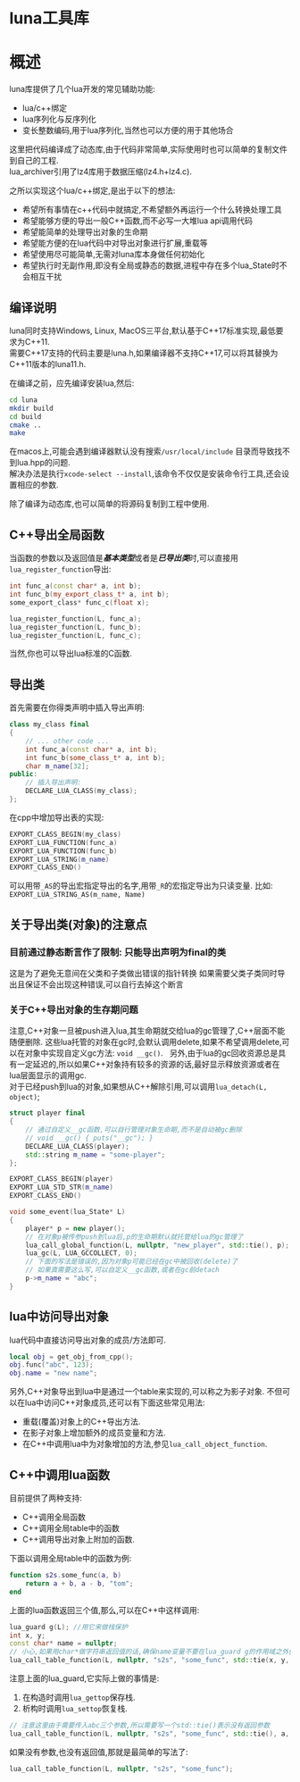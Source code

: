 # luna工具库

# 概述

luna库提供了几个lua开发的常见辅助功能:
- lua/c++绑定
- lua序列化与反序列化
- 变长整数编码,用于lua序列化,当然也可以方便的用于其他场合

这里把代码编译成了动态库,由于代码非常简单,实际使用时也可以简单的复制文件到自己的工程.  
lua\_archiver引用了lz4库用于数据压缩(lz4.h+lz4.c).

之所以实现这个lua/c\+\+绑定,是出于以下的想法:
- 希望所有事情在c\+\+代码中就搞定,不希望额外再运行一个什么转换处理工具
- 希望能够方便的导出一般C\+\+函数,而不必写一大堆lua api调用代码
- 希望能简单的处理导出对象的生命期
- 希望能方便的在lua代码中对导出对象进行扩展,重载等
- 希望使用尽可能简单,无需对luna库本身做任何初始化
- 希望执行时无副作用,即没有全局或静态的数据,进程中存在多个lua\_State时不会相互干扰

## 编译说明

luna同时支持Windows, Linux, MacOS三平台,默认基于C\+\+17标准实现,最低要求为C\+\+11.  
需要C\+\+17支持的代码主要是luna.h,如果编译器不支持C\+\+17,可以将其替换为C\+\+11版本的luna11.h.  

在编译之前，应先编译安装lua,然后:

```sh
cd luna
mkdir build
cd build
cmake ..
make
```

在macos上,可能会遇到编译器默认没有搜索`/usr/local/include` 目录而导致找不到lua.hpp的问题.  
解决办法是执行`xcode-select --install`,该命令不仅仅是安装命令行工具,还会设置相应的参数.

除了编译为动态库,也可以简单的将源码复制到工程中使用.   

## C\+\+导出全局函数

当函数的参数以及返回值是***基本类型***或者是***已导出类***时,可以直接用`lua_register_function`导出:

``` cpp
int func_a(const char* a, int b);
int func_b(my_export_class_t* a, int b);
some_export_class* func_c(float x);

lua_register_function(L, func_a);
lua_register_function(L, func_b);
lua_register_function(L, func_c);
```

当然,你也可以导出lua标准的C函数.

## 导出类

首先需要在你得类声明中插入导出声明:

```cpp
class my_class final
{
    // ... other code ...
    int func_a(const char* a, int b);
    int func_b(some_class_t* a, int b);
    char m_name[32];
public:
    // 插入导出声明:
    DECLARE_LUA_CLASS(my_class);
};
```

在cpp中增加导出表的实现:

``` c++
EXPORT_CLASS_BEGIN(my_class)
EXPORT_LUA_FUNCTION(func_a)
EXPORT_LUA_FUNCTION(func_b)
EXPORT_LUA_STRING(m_name)
EXPORT_CLASS_END()
```

可以用带`_AS`的导出宏指定导出的名字,用带`_R`的宏指定导出为只读变量.
比如: `EXPORT_LUA_STRING_AS(m_name, Name)`

## 关于导出类(对象)的注意点

### 目前通过静态断言作了限制: 只能导出声明为final的类

这是为了避免无意间在父类和子类做出错误的指针转换
如果需要父类子类同时导出且保证不会出现这种错误,可以自行去掉这个断言

### 关于C++导出对象的生存期问题

注意,C++对象一旦被push进入lua,其生命期就交给lua的gc管理了,C++层面不能随便删除.
这些lua托管的对象在gc时,会默认调用delete,如果不希望调用delete,可以在对象中实现自定义gc方法: `void __gc()`.  
另外,由于lua的gc回收资源总是具有一定延迟的,所以如果C++对象持有较多的资源的话,最好显示释放资源或者在lua层面显示的调用gc.   
对于已经push到lua的对象,如果想从C++解除引用,可以调用`lua_detach(L, object)`;   

``` c++
struct player final
{
    // 通过自定义__gc函数,可以自行管理对象生命期,而不是自动被gc删除
    // void __gc() { puts("__gc"); }
    DECLARE_LUA_CLASS(player);
    std::string m_name = "some-player";
};

EXPORT_CLASS_BEGIN(player)
EXPORT_LUA_STD_STR(m_name)
EXPORT_CLASS_END()

void some_event(lua_State* L)
{
    player* p = new player();
    // 在对象p被传参push到lua后,p的生命期默认就托管给lua的gc管理了
    lua_call_global_function(L, nullptr, "new_player", std::tie(), p);
    lua_gc(L, LUA_GCCOLLECT, 0);
    // 下面的写法是错误的,因为对象p可能已经在gc中被回收(delete)了
    // 如果真需要这么写,可以自定义__gc函数,或者在gc前detach
    p->m_name = "abc";
}
```

## lua中访问导出对象

lua代码中直接访问导出对象的成员/方法即可.

``` lua
local obj = get_obj_from_cpp();
obj.func("abc", 123);
obj.name = "new name";
```

另外,C\+\+对象导出到lua中是通过一个table来实现的,可以称之为影子对象.
不但可以在lua中访问C\+\+对象成员,还可以有下面这些常见用法:

- 重载(覆盖)对象上的C\+\+导出方法.
- 在影子对象上增加额外的成员变量和方法.
- 在C\+\+中调用lua中为对象增加的方法,参见`lua_call_object_function`.

## C\+\+中调用lua函数

目前提供了两种支持:

- C++调用全局函数
- C++调用全局table中的函数
- C++调用导出对象上附加的函数.

下面以调用全局table中的函数为例:

``` lua
function s2s.some_func(a, b)
    return a + b, a - b, "tom";
end
```

上面的lua函数返回三个值,那么,可以在C++中这样调用:

```cpp
lua_guard g(L); //用它来做栈保护
int x, y;
const char* name = nullptr; 
// 小心,如果用char*做字符串返回值的话,确保name变量不要在lua_guard g的作用域之外使用
lua_call_table_function(L, nullptr, "s2s", "some_func", std::tie(x, y, name), 11, 2);
```

注意上面的lua\_guard,它实际上做的事情是:

1. 在构造时调用`lua_gettop`保存栈.
2. 析构时调用`lua_settop`恢复栈.

```cpp
// 注意这里由于需要传入abc三个参数,所以需要写一个std::tie()表示没有返回参数
lua_call_table_function(L, nullptr, "s2s", "some_func", std::tie(), a, b, c);
```
如果没有参数,也没有返回值,那就是最简单的写法了:

```cpp
lua_call_table_function(L, nullptr, "s2s", "some_func");
```
